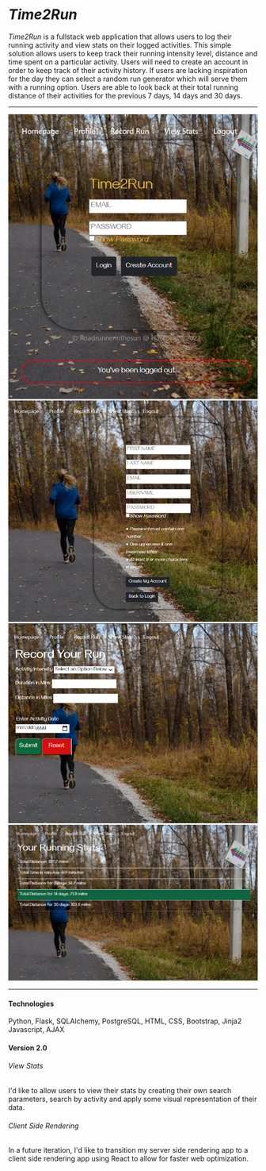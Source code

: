 *Time2Run*
===========

*Time2Run* is a fullstack web application that allows users to log their running activity and view stats on their logged activities. This simple solution allows users to keep track their running intensity level, distance and time spent on a particular activity. Users will need to create an account in order to keep track of their activity history. If users are lacking inspiration for the day they can select a random run generator which will serve them with a running option. Users are able to look back at their total running distance of their activities for the previous 7 days, 14 days and 30 days.

***

![Homepage](https://raw.githubusercontent.com/roadrunnerinthesun/Time2Run/master/static/img/Login.png)
![Registration](https://raw.githubusercontent.com/roadrunnerinthesun/Time2Run/master/static/img/Registration.png)
![Record Your Run](https://raw.githubusercontent.com/roadrunnerinthesun/Time2Run/master/static/img/record-your-run.png)
![View Stats](https://raw.githubusercontent.com/roadrunnerinthesun/Time2Run/master/static/img/view-stats.png)

***

#### Technologies
Python, Flask, SQLAlchemy, PostgreSQL,
HTML, CSS, Bootstrap, Jinja2
Javascript, AJAX


#### Version 2.0

###### View Stats
I'd like to allow users to view their stats by creating their own search parameters, search by activity and apply some visual representation of their data.

###### Client Side Rendering
In a future iteration, I'd like to transition my server side rendering app to a client side rendering app using React to allow for faster web optimization.
